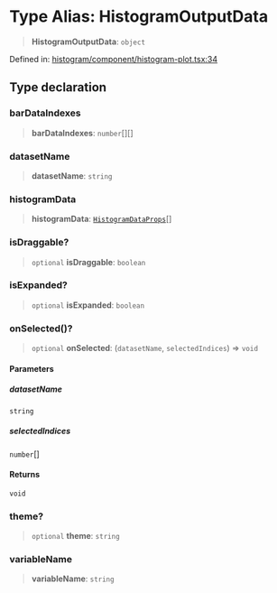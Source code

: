 # Type Alias: HistogramOutputData

> **HistogramOutputData**: `object`

Defined in: [histogram/component/histogram-plot.tsx:34](https://github.com/GeoDaCenter/openassistant/blob/65e761aafcb8b3d759c0e5ae9c1cbe8e024f7128/packages/echarts/src/histogram/component/histogram-plot.tsx#L34)

## Type declaration

### barDataIndexes

> **barDataIndexes**: `number`[][]

### datasetName

> **datasetName**: `string`

### histogramData

> **histogramData**: [`HistogramDataProps`](HistogramDataProps.md)[]

### isDraggable?

> `optional` **isDraggable**: `boolean`

### isExpanded?

> `optional` **isExpanded**: `boolean`

### onSelected()?

> `optional` **onSelected**: (`datasetName`, `selectedIndices`) => `void`

#### Parameters

##### datasetName

`string`

##### selectedIndices

`number`[]

#### Returns

`void`

### theme?

> `optional` **theme**: `string`

### variableName

> **variableName**: `string`
